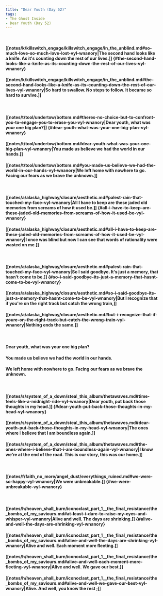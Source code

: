 ```yaml
---
title: "Dear Youth (Day 52)"
tags:
- The Ghost Inside
- Dear Youth (Day 52)
---
```

&nbsp;
#### [[notes/k/killswitch_engage/killswitch_engage/in_the_unblind.md#so-much-love-so-much-love-lost-vyl-wnanory|The second hand looks like a knife. As it's counting down the rest of our lives.]] {#the-second-hand-looks-like-a-knife-as-its-counting-down-the-rest-of-our-lives-vyl-wnanory}
#### [[notes/k/killswitch_engage/killswitch_engage/in_the_unblind.md#the-second-hand-looks-like-a-knife-as-its-counting-down-the-rest-of-our-lives-vyl-wnanory|So hard to swallow. No steps to follow. It became so hard to survive.]]
&nbsp;
#### [[notes/t/tool/undertow/bottom.md#theres-no-choice-but-to-confront-you-to-engage-you-to-erase-you-vyl-wnanory|Dear youth, what was your one big plan?]] {#dear-youth-what-was-your-one-big-plan-vyl-wnanory}
#### [[notes/t/tool/undertow/bottom.md#dear-youth-what-was-your-one-big-plan-vyl-wnanory|You made us believe we had the world in our hands.]]
#### [[notes/t/tool/undertow/bottom.md#you-made-us-believe-we-had-the-world-in-our-hands-vyl-wnanory|We left home with nowhere to go. Facing our fears as we brave the unknown.]]
&nbsp;
#### [[notes/a/alaska_highway/closure/aesthetic.md#palest-rain-that-touched-my-face-vyl-wnanory|All I have to keep are these jaded old memories from screams of how it used be.]] {#all-i-have-to-keep-are-these-jaded-old-memories-from-screams-of-how-it-used-be-vyl-wnanory}
#### [[notes/a/alaska_highway/closure/aesthetic.md#all-i-have-to-keep-are-these-jaded-old-memories-from-screams-of-how-it-used-be-vyl-wnanory|I once was blind but now I can see that words of rationality were wasted on me.]]
&nbsp;
#### [[notes/a/alaska_highway/closure/aesthetic.md#palest-rain-that-touched-my-face-vyl-wnanory|So I said goodbye. It's just a memory, that hasn't come to be.]] {#so-i-said-goodbye-its-just-a-memory-that-hasnt-come-to-be-vyl-wnanory}
#### [[notes/a/alaska_highway/closure/aesthetic.md#so-i-said-goodbye-its-just-a-memory-that-hasnt-come-to-be-vyl-wnanory|But I recognize that if you're on the right track but catch the wrong train,]]
#### [[notes/a/alaska_highway/closure/aesthetic.md#but-i-recognize-that-if-youre-on-the-right-track-but-catch-the-wrong-train-vyl-wnanory|Nothing ends the same.]]
&nbsp;
#### Dear youth, what was your one big plan?
#### You made us believe we had the world in our hands.
#### We left home with nowhere to go. Facing our fears as we brave the unknown.
&nbsp;
#### [[notes/s/system_of_a_down/steal_this_album/thetawaves.md#time-feels-like-a-midnight-ride-vyl-wnanory|Dear youth, put back those thoughts in my head.]] {#dear-youth-put-back-those-thoughts-in-my-head-vyl-wnanory}
#### [[notes/s/system_of_a_down/steal_this_album/thetawaves.md#dear-youth-put-back-those-thoughts-in-my-head-vyl-wnanory|The ones where I believe that I am boundless again.]]
#### [[notes/s/system_of_a_down/steal_this_album/thetawaves.md#the-ones-where-i-believe-that-i-am-boundless-again-vyl-wnanory|I know we're at the end of the road. This is our story, this was our home.]]
&nbsp;
#### [[notes/f/faith_no_more/angel_dust/everythings_ruined.md#we-were-so-happy-vyl-wnanory|We were unbreakable.]] {#we-were-unbreakable-vyl-wnanory}
&nbsp;
#### [[notes/h/heaven_shall_burn/iconoclast_part_1__the_final_resistance/the_bombs_of_my_saviours.md#at-least-i-dare-to-raise-my-eyes-and-whisper-vyl-wnanory|Alive and well. The days are shrinking.]] {#alive-and-well-the-days-are-shrinking-vyl-wnanory}
#### [[notes/h/heaven_shall_burn/iconoclast_part_1__the_final_resistance/the_bombs_of_my_saviours.md#alive-and-well-the-days-are-shrinking-vyl-wnanory|Alive and well. Each moment more fleeting.]]
#### [[notes/h/heaven_shall_burn/iconoclast_part_1__the_final_resistance/the_bombs_of_my_saviours.md#alive-and-well-each-moment-more-fleeting-vyl-wnanory|Alive and well. We gave our best.]]
#### [[notes/h/heaven_shall_burn/iconoclast_part_1__the_final_resistance/the_bombs_of_my_saviours.md#alive-and-well-we-gave-our-best-vyl-wnanory|Alive. And well, you know the rest ;]]
